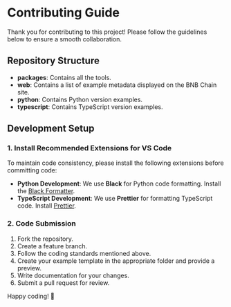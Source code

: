 # Contributing Guide

Thank you for contributing to this project! Please follow the guidelines below to ensure a smooth collaboration.

## Repository Structure

- **packages**: Contains all the tools.
- **web**: Contains a list of example metadata displayed on the BNB Chain site.
- **python**: Contains Python version examples.
- **typescript**: Contains TypeScript version examples.

## Development Setup

### 1. Install Recommended Extensions for VS Code

To maintain code consistency, please install the following extensions before committing code:

- **Python Development**: We use **Black** for Python code formatting. Install the [Black Formatter](https://marketplace.visualstudio.com/items?itemName=ms-python.black-formatter).
- **TypeScript Development**: We use **Prettier** for formatting TypeScript code. Install [Prettier](https://marketplace.visualstudio.com/items?itemName=esbenp.prettier-vscode).

### 2. Code Submission

1. Fork the repository.
2. Create a feature branch.
3. Follow the coding standards mentioned above.
4. Create your example template in the appropriate folder and provide a preview.
5. Write documentation for your changes.
6. Submit a pull request for review.

Happy coding! 🚀
